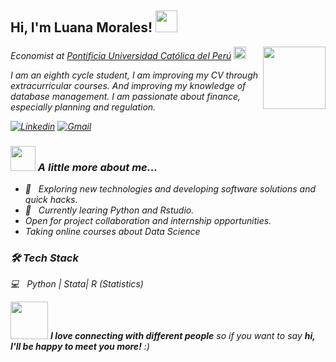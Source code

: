 <h2> Hi, I'm Luana Morales! <img src="https://media.giphy.com/media/mGcNjsfWAjY5AEZNw6/giphy.gif" width="35"></h2>
<img align='right' src="https://media.giphy.com/media/ieyl9zmCjO4b4t6qoY/giphy.gif" width="100">

<p><em>Economist at <a href="http://www.pucp.edu.pe">Pontificia Universidad Católica del Perú</a>  <img src="https://media.giphy.com/media/fYSnHlufseco8Fh93Z/giphy.gif" width="20"> 
 
I am an eighth cycle student, I am improving my CV through extracurricular courses. And improving my knowledge of database management. I am passionate about finance, especially planning and regulation.

[![Linkedin](https://img.shields.io/badge/-Linkedin-blue?style=flat-square&logo=Linkedin&logoColor=white&link=https://www.linkedin.com/in/luana-lisette-morales-ancajima/)](https://www.linkedin.com/in/luana-lisette-morales-ancajima-79b24b213/)
[![Gmail](https://img.shields.io/badge/-Gmail-c14438?style=flat&logo=Gmail&logoColor=white)](mailto:a20191240@pucp.edu.pe)

### <img src="https://media.giphy.com/media/VgCDAzcKvsR6OM0uWg/giphy.gif" width="40"> A little more about me...  

- 🤔 &nbsp; Exploring new technologies and developing software solutions and quick hacks.
- 🌱 &nbsp; Currently learing Python and Rstudio.
- Open for project collaboration and internship opportunities. 
- Taking online courses about Data Science 
 
 <h3>🛠 Tech Stack</h3>

💻 &nbsp; Python | Stata| R (Statistics)

  
<img src="https://media.giphy.com/media/LnQjpWaON8nhr21vNW/giphy.gif" width="60"> <em><b>I love connecting with different people</b> so if you want to say <b>hi, I'll be happy to meet you more!</b> :)</em>


